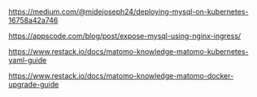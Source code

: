 https://medium.com/@midejoseph24/deploying-mysql-on-kubernetes-16758a42a746

https://appscode.com/blog/post/expose-mysql-using-nginx-ingress/

https://www.restack.io/docs/matomo-knowledge-matomo-kubernetes-yaml-guide

https://www.restack.io/docs/matomo-knowledge-matomo-docker-upgrade-guide
